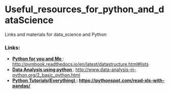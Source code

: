 # Useful_resources_for_python_and_dataScience
Links and materials for data_science and Python

### Links:
* <b> <u> Python for you and Me </u></b> : http://pymbook.readthedocs.io/en/latest/datastructure.html#lists
* <b> <u> Data Analysis using python </u> </b> : http://www.data-analysis-in-python.org/2_basic_python.html
* <b> <u> Python Tutorials(Everything) </u> <b> : https://pythonspot.com/read-xls-with-pandas/
